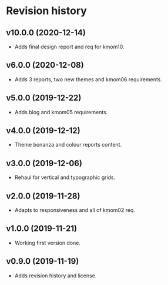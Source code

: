 Revision history
====================


v10.0.0 (2020-12-14)
--------------------
* Adds final design report and req for kmom10.


v6.0.0 (2020-12-08)
--------------------
* Adds 3 reports, two new themes and kmom06 requirements.


v5.0.0 (2019-12-22)
--------------------
* Adds blog and kmom05 requirements.


v4.0.0 (2019-12-12)
--------------------
* Theme bonanza and colour reports content.


v3.0.0 (2019-12-06)
--------------------
* Rehaul for vertical and typographic grids.


v2.0.0 (2019-11-28)
--------------------
* Adapts to responsiveness and all of kmom02 req.


v1.0.0 (2019-11-21)
--------------------
* Working first version done.


v0.9.0 (2019-11-19)
--------------------
* Adds revision history and license.
